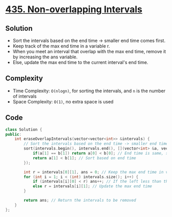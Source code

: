 # [435. Non-overlapping Intervals](https://leetcode.com/problems/non-overlapping-intervals/)

## Solution
- Sort the intervals based on the end time -> smaller end time comes first.
- Keep track of the max end time in a variable r.
- When you meet an interval that overlap with the max end time, remove it by increasing the ans variable.
- Else, update the max end time to the current interval's end time.
## Complexity
- Time Complexity: `O(nlogn)`, for sorting the intervals, and `n` is the number of intervals
- Space Complexity: `O(1)`, no extra space is used
## Code
```cpp
class Solution {
public:
    int eraseOverlapIntervals(vector<vector<int>> &intervals) {
        // Sort the intervals based on the end time -> smaller end time first
        sort(intervals.begin(), intervals.end(), [](vector<int> &a, vector<int> &b) {
            if(a[1] == b[1]) return a[0] < b[0]; // End time is same, sort based on start time
            return a[1] < b[1]; // Sort based on end time
        });

        int r = intervals[0][1], ans = 0; // Keep the max end time in variable r, and ans for the intervals to be removed
        for (int i = 1; i < (int) intervals.size(); i++) {
            if (intervals[i][0] < r) ans++; // If the left less than the max end time -> there's an overlap -> Remove it
            else r = intervals[i][1]; // Update the max end time
        }

        return ans; // Return the intervals to be removed
    }
};
```